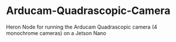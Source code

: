 # Arducam-Quadrascopic-Camera
Heron Node for running the Arducam Quadrascopic camera (4 monochrome cameras) on a Jetson Nano
